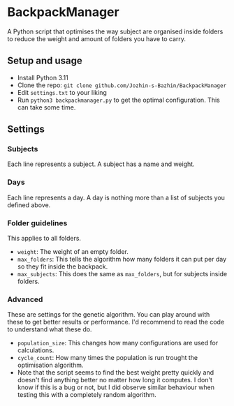 # BackpackManager
A Python script that optimises the way subject are organised inside folders to reduce the weight and amount of folders you have to carry. 

## Setup and usage
- Install Python 3.11
- Clone the repo: `git clone github.com/Jozhin-s-Bazhin/BackpackManager`
- Edit `settings.txt` to your liking
- Run `python3 backpackmanager.py` to get the optimal configuration. This can take some time.

## Settings
### Subjects
Each line represents a subject. A subject has a name and weight. 
### Days
Each line represents a day. A day is nothing more than a list of subjects you defined above.
### Folder guidelines
This applies to all folders. 
- `weight`: The weight of an empty folder. 
- `max_folders`: This tells the algorithm how many folders it can put per day so they fit inside the backpack.
- `max_subjects`: This does the same as `max_folders`, but for subjects inside folders. 
### Advanced
These are settings for the genetic algorithm. You can play around with these to get better results or performance. I'd recommend to read the code to understand what these do.
- `population_size`: This changes how many configurations are used for calculations.
- `cycle_count`: How many times the population is run trought the optimisation algorithm.
- Note that the script seems to find the best weight pretty quickly and doesn't find anything better no matter how long it computes. I don't know if this is a bug or not, but I did observe similar behaviour when testing this with a completely random algorithm.
